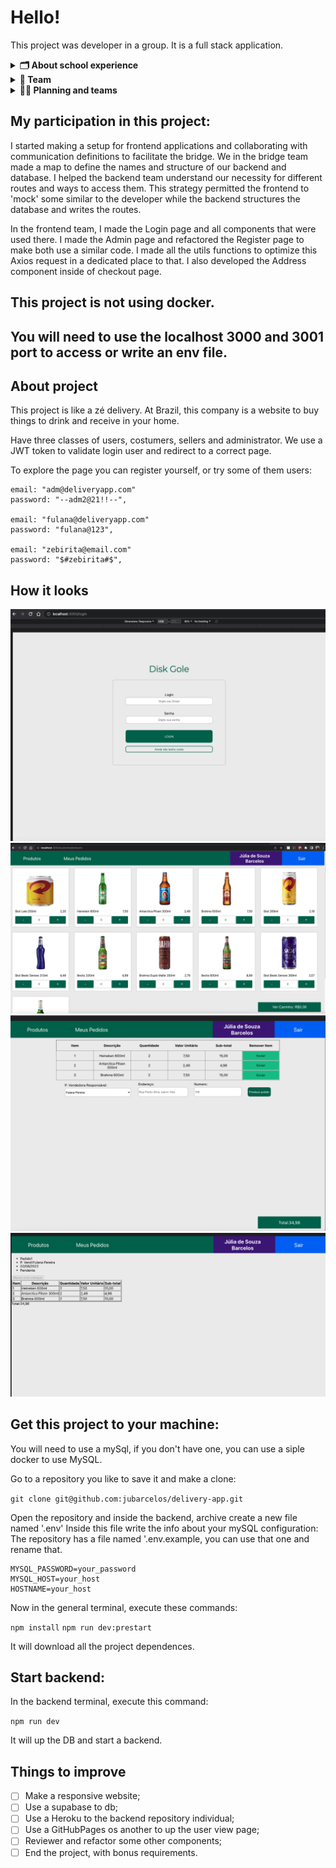 # Hello!

This project was developer in a group. It is a full stack application.

<details>
  <summary>
    <strong>🗂 About school experience </strong>
  </summary><br>
   It is a project to improve our knologe during our frontend and backend module in Trybe course.
After take a good note in that one, we are finally called as a full stack developer.
We made all parts of this code, frontend and backend, exeped __tests__ file.
</details>

<details>
  <summary>
    <strong>👷 Team </strong>
  </summary><br>
    Bruno Moraes,
    Italo Moraes,
    Julia Barcelos (myself),
    Julio César Nunes,
    Mabiane Polniak and
    Vanessa Rios.
</details>

<details>
  <summary>
    <strong>👨‍💻 Planning and teams </strong>
  </summary><br>
We divided the group in three teams: frontend, backend and bridge.
I had opportunitie to participated in two of then: frontend and bridge teams.

<details>
  <summary>
    <strong>👷 Frontend </strong>
  </summary><br>
    Julia Barcelos (myself),
    Mabiane Polniak and
    Vanessa Rios.
</details>

<details>
  <summary>
    <strong>👷 Backend </strong>
  </summary><br>
    Bruno Moraes,
    Italo Moraes and
    Julio César Nunes
</details>

<details>
  <summary>
    <strong>👷 Bridge </strong>
  </summary><br>
    Italo Moraes,
    Julia Barcelos (myself) and
    Vanessa Rios.
</details>

</details>

## My participation in this project:

I started making a setup for frontend applications and collaborating with communication definitions to facilitate the bridge.
We in the bridge team made a map to define the names and structure of our backend and database.
I helped the backend team understand our necessity for different routes and ways to access them.
This strategy permitted the frontend to 'mock' some similar to the developer while the backend structures the database and writes the routes.

In the frontend team, I made the Login page and all components that were used there.
I made the Admin page and refactored the Register page to make both use a similar code.
I made all the utils functions to optimize this Axios request in a dedicated place to that.
I also developed the Address component inside of checkout page.

## This project is not using docker.
## You will need to use the localhost 3000 and 3001 port to access or write an env file.


## About project

This project is like a zé delivery.
At Brazil, this company is a website to buy things to drink and receive in your home.

Have three classes of users, costumers, sellers and administrator.
We use a JWT token to validate login user and redirect to a correct page.

To explore the page you can register yourself, or try some of them users:

    email: "adm@deliveryapp.com"
    password: "--adm2@21!!--",

    email: "fulana@deliveryapp.com"
    password: "fulana@123",

    email: "zebirita@email.com"
    password: "$#zebirita#$",


## How it looks

![login](readme_images/login.png)
![products](readme_images/products.png)
![ckeckout](readme_images/checkout.png)
![order](readme_images/order.png)


## Get this project to your machine:

You will need to use a mySql, if you don't have one, you can use a siple docker to use MySQL.

Go to a repository you like to save it and make a clone:

```git clone git@github.com:jubarcelos/delivery-app.git```

Open the repository and inside the backend, archive create a new file named '.env'
Inside this file write the info about your mySQL configuration:
The repository has a file named '.env.example, you can use that one and rename that.

    MYSQL_PASSWORD=your_password
    MYSQL_HOST=your_host
    HOSTNAME=your_host

Now in the general terminal, execute these commands:

``` npm install ```
``` npm run dev:prestart ```

It will download all the project dependences.

## Start backend:

In the backend terminal, execute this command:

``` npm run dev ```

It will up the DB and start a backend.

## Things to improve

- [ ] Make a responsive website;
- [ ] Use a supabase to db;
- [ ] Use a Heroku to the backend repository individual;
- [ ] Use a GitHubPages os another to up the user view page;
- [ ] Reviewer and refactor some other components;
- [ ] End the project, with bonus requirements.
